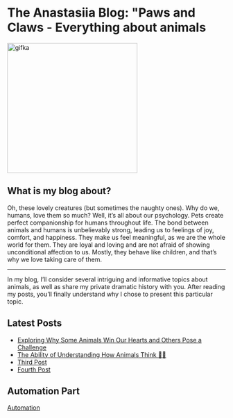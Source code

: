 <div class="home">
  <h1>The Anastasiia Blog: "Paws and Claws - Everything about animals</h1>
  <img width="300" alt="gifka" src="https://media1.giphy.com/media/v1.Y2lkPTc5MGI3NjExbjY3a21vNHYxamY1OWRsejNrZG9yMzhmOHplMHZyZmJoN2Exc2htciZlcD12MV9pbnRlcm5hbF9naWZfYnlfaWQmY3Q9Zw/bcKmIWkUMCjVm/giphy.gif">
  
  <section class="general-info">
    <h2>What is my blog about?</h2>
      Oh, these lovely creatures (but sometimes the naughty ones). Why do we, humans, love them so much? Well, it’s all about our psychology. Pets create perfect companionship for humans
      throughout life. The bond between animals and humans is unbelievably strong, leading us to feelings of joy, comfort, and happiness. They make us feel meaningful, as we are the whole world
      for them. They are loyal and loving and are not afraid of showing unconditional affection to us. Mostly, they behave like children, and that’s why we love taking care of them. <br><hr> In my blog, I’ll consider several intriguing and informative topics about animals, as well as share my private dramatic history with you. After reading my posts, you’ll finally
      understand why I chose to present this particular topic.
  </section>

  <section class="latest-posts">
    <h2>Latest Posts</h2>
    <ul>
      <li><a href="https://23w-gbac.github.io/NastLenBlog/First_Post">Exploring Why Some Animals Win Our Hearts and Others Pose a Challenge </a></li>
      <li><a href="Second_Post.md">The Ability of Understanding How Animals Think 🐼🧠</a></li>
      <li><a href="Third_Post.md">Third Post</a></li>
      <li><a href="Fourth_Post.md">Fourth Post</a></li>
    </ul>
  </section>
  
  <section class="Automation">
    <h2>Automation Part</h2>
    <a href="https://github.com/23W-GBAC/NastLenBlog/blob/main/Automation.md">Automation</a>
  </section>
</div>

